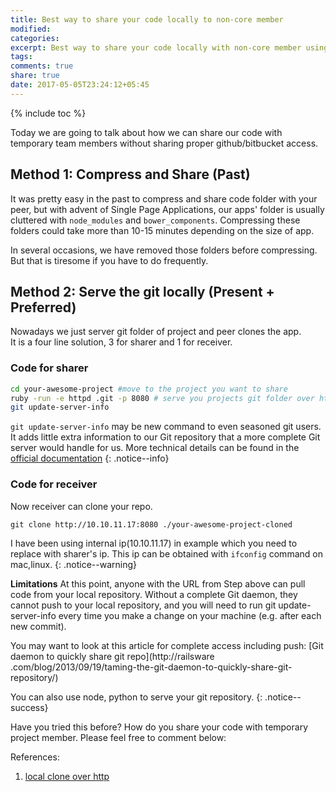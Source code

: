 ```yaml
---
title: Best way to share your code locally to non-core member
modified:
categories:
excerpt: Best way to share your code locally with non-core member using git, ruby/node/python.
tags:
comments: true
share: true
date: 2017-05-05T23:24:12+05:45
---
```

{% include toc %}

Today we are going to talk about how we can share our code with temporary team members without sharing proper github/bitbucket access.

## Method 1: Compress and Share (Past)
It was pretty easy in the past to compress and share code folder with your peer, but with advent of Single Page Applications, our apps' folder is usually cluttered with `node_modules` and `bower_components`. Compressing these folders could take more than 10-15 minutes depending on the size of app.

In several occasions, we have removed those folders before compressing. But that is tiresome if you have to do
frequently.

## Method 2: Serve the git locally (Present + Preferred)
Nowadays we just server git folder of project and peer clones the app.<br> It is a four line solution, 3 for sharer
and 1 for receiver.

### Code for sharer
```sh
cd your-awesome-project #move to the project you want to share
ruby -run -e httpd .git -p 8080 # serve you projects git folder over http on port 8080
git update-server-info
```

`git update-server-info` may be new command to even seasoned git users. It adds little extra information to our Git repository that a more complete Git server would handle for us. More technical details can be found in the [official
documentation](https://git-scm.com/docs/git-update-server-info)
{: .notice--info}

### Code for receiver
Now receiver can clone your repo.

```
git clone http://10.10.11.17:8080 ./your-awesome-project-cloned
```

I have been using internal ip(10.10.11.17) in example which you need to replace with sharer's ip.
This ip can be obtained with `ifconfig` command on mac,linux.
{: .notice--warning}

**Limitations**
At this point, anyone with the URL from Step above can pull code from your local repository. Without a complete Git daemon, they cannot push to your local repository, and you will need to run git update-server-info every time you make a change on your machine (e.g. after each new commit).

You may want to look at this article for complete access including push:
[Git daemon to quickly share git repo](http://railsware
.com/blog/2013/09/19/taming-the-git-daemon-to-quickly-share-git-repository/)

You can also use node, python to serve your git repository.
{: .notice--success}

Have you tried this before? How do you share your code with temporary project member. Please feel free to
comment below:

References:
1. [local clone over http](http://blog.testdouble.com/posts/2017-02-01-local-clone-over-http.html)